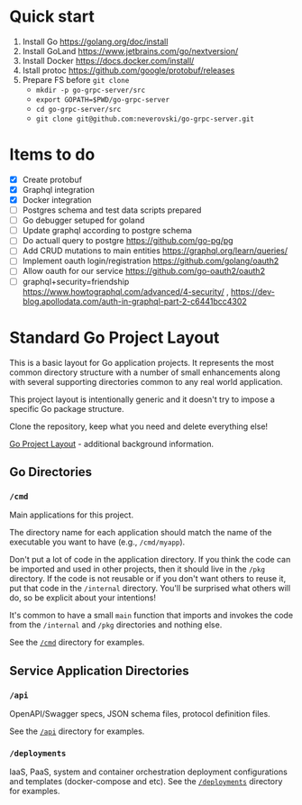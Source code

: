 # Quick start

1. Install Go https://golang.org/doc/install
2. Install GoLand https://www.jetbrains.com/go/nextversion/
3. Install Docker https://docs.docker.com/install/
4. Istall protoc https://github.com/google/protobuf/releases
5. Prepare FS before `git clone`
   - `mkdir -p go-grpc-server/src`
   - `export GOPATH=$PWD/go-grpc-server`
   - `cd go-grpc-server/src`
   - `git clone git@github.com:neverovski/go-grpc-server.git`

# Items to do

 - [X] Create protobuf 
 - [X] Graphql integration
 - [X] Docker integration
 - [ ] Postgres schema and test data scripts prepared
 - [ ] Go debugger setuped for goland
 - [ ] Update graphql according to postgre schema 
 - [ ] Do actuall query to postgre https://github.com/go-pg/pg
 - [ ] Add CRUD mutations to main entities https://graphql.org/learn/queries/
 - [ ] Implement oauth login/registration https://github.com/golang/oauth2
 - [ ] Allow oauth for our service https://github.com/go-oauth2/oauth2
 - [ ] graphql+security=friendship https://www.howtographql.com/advanced/4-security/ , https://dev-blog.apollodata.com/auth-in-graphql-part-2-c6441bcc4302
 
 # Standard Go Project Layout
 
 This is a basic layout for Go application projects. It represents the most common directory structure with a number of small enhancements along with several supporting directories common to any real world application. 
 
 This project layout is intentionally generic and it doesn't try to impose a specific Go package structure.
 
 Clone the repository, keep what you need and delete everything else!
 
 [Go Project Layout](https://medium.com/golang-learn/go-project-layout-e5213cdcfaa2) - additional background information.
 
 ## Go Directories
 
 ### `/cmd`
 
 Main applications for this project.
 
 The directory name for each application should match the name of the executable you want to have (e.g., `/cmd/myapp`).
 
 Don't put a lot of code in the application directory. If you think the code can be imported and used in other projects, then it should live in the `/pkg` directory. If the code is not reusable or if you don't want others to reuse it, put that code in the `/internal` directory. You'll be surprised what others will do, so be explicit about your intentions!
 
 It's common to have a small `main` function that imports and invokes the code from the `/internal` and `/pkg` directories and nothing else.
 
 See the [`/cmd`](cmd/README.md) directory for examples.
 
 ## Service Application Directories
 
### `/api`

OpenAPI/Swagger specs, JSON schema files, protocol definition files.

See the [`/api`](api/README.md) directory for examples.

### `/deployments`

IaaS, PaaS, system and container orchestration deployment configurations and templates (docker-compose and etc).
See the [`/deployments`](deployments/README.md) directory for examples.
